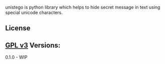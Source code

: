 unistego is python library which helps to hide secret message in text using special unicode characters.  

License
-------
[GPL v3](http://www.gnu.org/licenses/gpl.html) 
Versions:
---------

0.1.0 -  WIP

